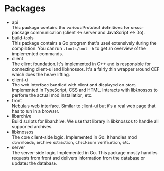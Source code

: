 # Packages

* api  
  This package contains the various Protobuf definitions for cross-package communication
  (client <-> server and JavaScript <-> Go).
* build-tools  
  This package contains a Go program that's used extensively during the compilation.
  You can run `.tools/tool -h` to get an overview of the implemented commands.
* client  
  The client foundation. It's implemented in C++ and is responsible for connecting
  client-ui and libknossos. It's a fairly thin wrapper around CEF which does the
  heavy lifting.
* client-ui  
  The web interface bundled with client and displayed on start. Implemented in
  TypeScript, CSS and HTML. Interacts with libknossos to perform the actual mod
  installation, etc.
* front  
  Nebula's web interface. Similar to client-ui but it's a real web page that has
  to run in a browser.
* libarchive  
  Build scripts for libarchive. We use that library in libknossos to handle all
  supported archives.
* libknossos  
  The core client-side logic. Implemented in Go. It handles mod downloads,
  archive extraction, checksum verification, etc.
* server  
  The server-side logic. Implemented in Go. This package mostly handles requests
  from front and delivers information from the database or updates the database.
